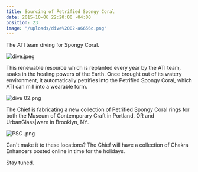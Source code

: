 ```yaml
---
title: Sourcing of Petrified Spongy Coral
date: 2015-10-06 22:20:00 -04:00
position: 23
image: "/uploads/dive%2002-a6656c.png"
---
```


The ATI team diving for Spongy Coral.

![dive.jpeg](/uploads/dive.jpeg)

This renewable resource which is replanted every year by the ATI team, soaks in the healing powers of the Earth. Once brought out of its watery environment, it automatically petrifies into the Petrified Spongy Coral, which ATI can mill into a wearable form. 

![dive 02.png](/uploads/dive%2002.png)

The Chief is fabricating a new collection of Petrified Spongy Coral rings for both the Museum of Contemporary Craft in Portland, OR and UrbanGlass|ware in Brooklyn, NY. 

![PSC .png](/uploads/PSC%20.png)

Can't make it to these locations? The Chief will have a collection of Chakra Enhancers posted online in time for the holidays. 

Stay tuned. 